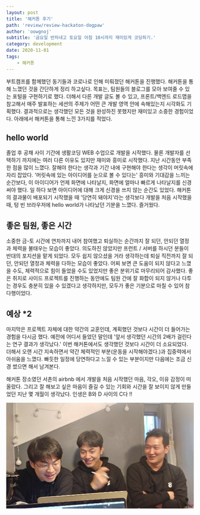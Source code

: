 ```yaml
---
layout: post
title: '해커톤 후기'
path: 'review/review-hackaton-dogpaw'
author: 'oowgnoj'
subtitle: '금요일 반차내고 토요일 아침 10시까지 재미있게 코딩하기.'
category: development
date: 2020-11-01
tags:
    - 해커톤
---
```


부트캠프를 함께했던 동기들과 코로나로 인해 미뤄졌던 해커톤을 진행했다. 해커톤을 통해 느꼈던 것을 간단하게 정리 하고싶다. 
목표는, 팀원들의 블로그를 모아 보여줄 수 있는 포털을 구현하기로 했다. 더해서 다른 개발 글도 볼 수 있고, 프론트/백엔드 로드맵을 참고해서 매주 발표하는 세션의 주제가 어떤 큰 개발 영역 안에 속해있는지 시각화도 기획했다. 결과적으로는 생각했던 모든 것을 완성하진 못했지만 재미있고 소중한 경험이었다. 아래에서 해커톤을 통해 느낀 3가지를 적었다.

## hello world
졸업 후 공채 사이 기간에 생활코딩 WEB 수업으로 개발을 시작했다. 물론 개발자를 선택하기 까지에는 여러 다른 이유도 있지만 재미와 흥미로 시작했다. 지난 시간동안 부족한 점을 많이 느꼈다. 잘해야 한다는 생각과 기간 내에 구현해야 한다는 생각이 머릿속에 자리 잡았다. '머릿속에 있는 아이디어를 눈으로 볼 수 있다는' 흥미와 기대감을 느끼는 순간보다, 이 아이디어가 언제 화면에 나타날지, 화면에 얼마나 빠르게 나타날지를 신경 써야 했다. 일 하다 보면 아이디어에 대해 크게 신경을 쓰지 않는 순간도 있었다. 해커톤의 결과물이 배포되기 시작했을 때 '당연히 돼야지'라는 생각보다 개발을 처음 시작했을 때, 텅 빈 브라우저에 hello world가 나타났던 기분을 느꼈다. 즐거웠다.


## 좋은 팀원, 좋은 시간
소중한 금-토 시간에 연차까지 내어 참여했고 퇴실하는 순간까지 잘 되던, 안되던 열정과 체력을 불태우는 모습이 좋았다. 의도하진 않았지만 프런트 / 서버를 하시던 분들이 반대의 포지션을 맡게 되었다. 모두 쉽지 않으셨을 거라 생각하는데 퇴실 직전까지 잘 되던, 안되던 열정과 체력을 다하는 모습이 좋았다. 어찌 보면 큰 도움이 되지 않다고 느꼈을 수도, 체력적으로 힘이 들었을 수도 있었지만 좋은 분위기로 마무리되어 감사했다. 좋은 취지로 사이드 프로젝트를 진행하는 동안에도 팀원 간에 잘 화합이 되지 않거나 다투는 경우도 충분히 있을 수 있겠다고 생각하지만, 모두가 좋은 기분으로 마칠 수 있어 참 다행이었다.


## 예상 *2
마지막은 프로젝트 자체에 대한 약간의 교훈인데, 계획했던 것보다 시간이 더 들어가는 경험을 다시금 했다. 예전에 어디서 들었던 말인데 '앞서 생각했던 시간의 2배가 걸린다는 연구 결과가 생각났다.' 이번 해커톤에서도 생각했던 것보다 시간이 더 소요되었다. 더해서 오랜 시간 지속하면서 약간 체력적인 부분(운동을 시작해야겠다.)과 집중력에서 아쉬움을 느꼈다. 빠듯한 일정에 당연하다고 느낄 수 있는 부분이지만 다음에는 조금 신경 썼으면 해서 남겨본다.

해커톤 장소였던 서촌의 airbnb 에서 개발을 처음 시작했던 마음, 각오, 이유 감정이 떠올랐다. 그리고 잘 해보고 싶은 마음이 즐길 수 있는 기회와 시간을 잘 보이지 않게 만들었던 지난 몇 개월이 생각났다. 
인생은 B와 D 사이의 C다 !!

![서버 배포에 성공한 프론트 개발자 1,2,3](./../images/in-post/hackaton/front-3.JPG)